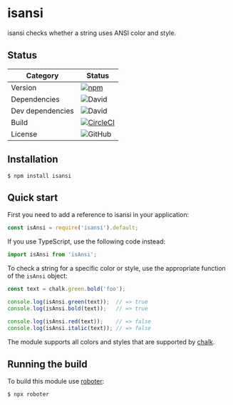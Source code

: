 # isansi

isansi checks whether a string uses ANSI color and style.

## Status

| Category         | Status                                                                                                                                   |
| ---------------- | ---------------------------------------------------------------------------------------------------------------------------------------- |
| Version          | [![npm](https://img.shields.io/npm/v/isansi)](https://www.npmjs.com/package/isansi)                                                      |
| Dependencies     | ![David](https://img.shields.io/david/thenativeweb/isansi)                                                                               |
| Dev dependencies | ![David](https://img.shields.io/david/dev/thenativeweb/isansi)                                                                           |
| Build            | [![CircleCI](https://img.shields.io/circleci/build/github/thenativeweb/isansi)](https://circleci.com/gh/thenativeweb/isansi/tree/master) |
| License          | ![GitHub](https://img.shields.io/github/license/thenativeweb/isansi)                                                                     |

## Installation

```shell
$ npm install isansi
```

## Quick start

First you need to add a reference to isansi in your application:

```javascript
const isAnsi = require('isansi').default;
```

If you use TypeScript, use the following code instead:

```typescript
import isAnsi from 'isAnsi';
```

To check a string for a specific color or style, use the appropriate function of the `isAnsi` object:

```javascript
const text = chalk.green.bold('foo');

console.log(isAnsi.green(text));  // => true
console.log(isAnsi.bold(text));   // => true

console.log(isAnsi.red(text));    // => false
console.log(isAnsi.italic(text)); // => false
```

The module supports all colors and styles that are supported by [chalk](https://github.com/sindresorhus/chalk).

## Running the build

To build this module use [roboter](https://www.npmjs.com/package/roboter):

```shell
$ npx roboter
```
